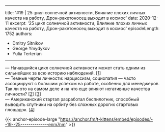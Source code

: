 
---
title: '#19 | 25 цикл солнечной активности, Влияние плохих личных качеств на работу, Дрон-ракетоносец выходит в космос'
date: 2020-12-11
excerpt: '25 цикл солнечной активности, Влияние плохих личных качеств на работу, Дрон-ракетоносец выходит в космос'
episodeLength: 1752
authors:
  - Dmitry Sitnikov
  - George Ymydykov
  - Yulia Terterian
---

— Начавшийся цикл солнечной активности может стать одним из сильнейших за всю историю наблюдений. [[1](https://naked-science.ru/article/astronomy/nachavshijsya-tsikl-solnechnoj-aktivnosti-mozhet-stat-odnim-iz-silnejshih-za-vsyu-istoriyu-nablyudenij)]<br/>
— Темные черты личности: нарциссизм, социопатия — часто ассоциируют с большим успехом на работе, особенно для менеджеров. Так ли это на самом деле и на что еще влияют негативные качества личности? [[2](https://psyche.co/ideas/are-people-with-dark-personality-traits-more-likely-to-succeed)] [[3](https://psycnet.apa.org/record/2018-51219-001)]<br/>
— Американский стартап разработал беспилотник, способный выводить спутники на орбиту без сложных дорогих стартовых площадок. [[4](https://www.sciencemag.org/news/2020/12/rocket-launching-drone-ready-take-satellites-orbit)]

{{< anchor-episode-large "https://anchor.fm/t-kittens/embed/episodes/--19--25--------------enm7nm" >}}
